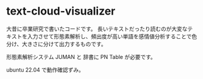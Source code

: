 # text-cloud-visualizer
大昔に卒業研究で書いたコードです。
長いテキストだったり読むのが大変なテキストを入力させて形態素解析し、頻出度が高い単語を感情値分析することで色分け、大きさに分けて出力するものです。

形態素解析システム JUMAN と 辞書に PN Table が必要です。

ubuntu 22.04 で動作確認ずみ。
